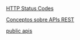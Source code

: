 [HTTP Status Codes](https://httpstatuses.com)

[Conceptos sobre APIs REST](http://asiermarques.com/2013/conceptos-sobre-apis-rest/)

[public apis](https://github.com/toddmotto/public-apis)